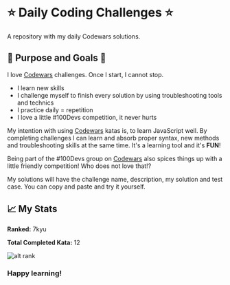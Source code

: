 # ⭐ Daily Coding Challenges ⭐

A repository with my daily Codewars solutions.<br>

## 🔎 Purpose and Goals 🥅

I love [Codewars](https://codewars.com) challenges. Once I start, I cannot stop.
* I learn new skills
* I challenge myself to finish every solution by using troubleshooting tools and technics
* I practice daily = repetition
* I love a little #100Devs competition, it never hurts


My intention with using [Codewars](https://codewars.com) katas is, to learn JavaScript well. By completing challenges I can learn and absorb proper syntax, new methods and troubleshooting skills at the same time. It's a learning tool and it's **FUN**!

Being part of the #100Devs group on [Codewars](https://codewars.com) also spices things up with a little friendly competition!
Who does not love that!?

My solutions will have the challenge name, description, my solution and test case. You can copy and paste and try it yourself.

## 📈 My Stats

**Ranked:** 7kyu

**Total Completed Kata:** 12



![alt rank](https://www.codewars.com/users/pitchblack_84/badges/medium)

### Happy learning!